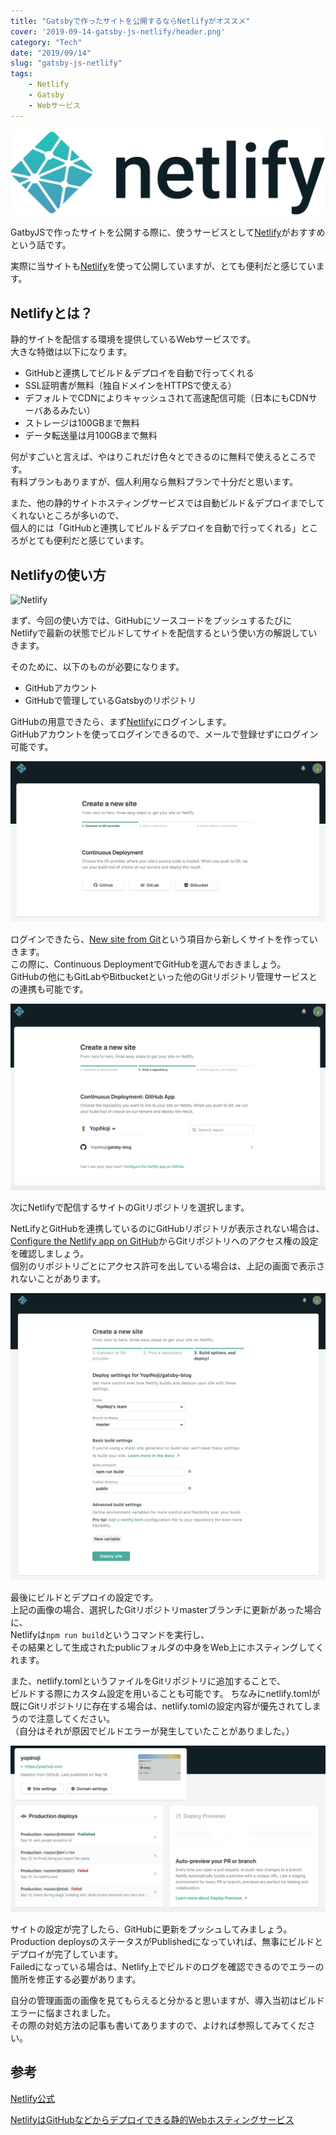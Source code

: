 ```yaml
---
title: "Gatsbyで作ったサイトを公開するならNetlifyがオススメ"
cover: '2019-09-14-gatsby-js-netlify/header.png'
category: "Tech"
date: "2019/09/14"
slug: "gatsby-js-netlify"
tags:
    - Netlify
    - Gatsby
    - Webサービス
---
```


![Netlify](./netlify.png)

GatbyJSで作ったサイトを公開する際に、使うサービスとして[Netlify](https://www.netlify.com)がおすすめという話です。

実際に当サイトも[Netlify](https://www.netlify.com)を使って公開していますが、とても便利だと感じています。

## Netlifyとは？

静的サイトを配信する環境を提供しているWebサービスです。  
大きな特徴は以下になります。

- GitHubと連携してビルド＆デプロイを自動で行ってくれる
- SSL証明書が無料（独自ドメインをHTTPSで使える）
- デフォルトでCDNによりキャッシュされて高速配信可能（日本にもCDNサーバあるみたい）
- ストレージは100GBまで無料
- データ転送量は月100GBまで無料

何がすごいと言えば、やはりこれだけ色々とできるのに無料で使えるところです。  
有料プランもありますが、個人利用なら無料プランで十分だと思います。

また、他の静的サイトホスティングサービスでは自動ビルド＆デプロイまでしてくれないところが多いので、  
個人的には「GitHubと連携してビルド＆デプロイを自動で行ってくれる」ところがとても便利だと感じています。

## Netlifyの使い方

![Netlify](./netlify-top.png)

まず、今回の使い方では、GitHubにソースコードをプッシュするたびに  
Netlifyで最新の状態でビルドしてサイトを配信するという使い方の解説していきます。

そのために、以下のものが必要になります。

- GitHubアカウント
- GitHubで管理しているGatsbyのリポジトリ

GitHubの用意できたら、まず[Netlify](https://www.netlify.com)にログインします。  
GitHubアカウントを使ってログインできるので、メールで登録せずにログイン可能です。

![Netlify-create-new-site-01](./netlify-create-new-site-01.png)

ログインできたら、[New site from Git](https://app.netlify.com/start)という項目から新しくサイトを作っていきます。  
この際に、Continuous DeploymentでGitHubを選んでおきましょう。  
GitHubの他にもGitLabやBitbucketといった他のGitリポジトリ管理サービスとの連携も可能です。

![Netlify-create-new-site-02](./netlify-create-new-site-02.png)

次にNetlifyで配信するサイトのGitリポジトリを選択します。  

NetLifyとGitHubを連携しているのにGitHubリポジトリが表示されない場合は、[Configure the Netlify app on GitHub](https://github.com/settings/installations)からGitリポジトリへのアクセス権の設定を確認しましょう。  
個別のリポジトリごとにアクセス許可を出している場合は、上記の画面で表示されないことがあります。

![Netlify-create-new-site-03](./netlify-create-new-site-03.png)

最後にビルドとデプロイの設定です。  
上記の画像の場合、選択したGitリポジトリmasterブランチに更新があった場合に、  
Netlifyは`npm run build`というコマンドを実行し、  
その結果として生成されたpublicフォルダの中身をWeb上にホスティングしてくれます。

また、netlify.tomlというファイルをGitリポジトリに追加することで、  
ビルドする際にカスタム設定を用いることも可能です。
ちなみにnetlify.tomlが既にGitリポジトリに存在する場合は、netlify.tomlの設定内容が優先されてしまうので注意してください。  
（自分はそれが原因でビルドエラーが発生していたことがありました。）

![Netlify](./netlify-site-status.png)

サイトの設定が完了したら、GitHubに更新をプッシュしてみましょう。  
Production deploysのステータスがPublishedになっていれば、無事にビルドとデプロイが完了しています。  
Failedになっている場合は、Netlify上でビルドのログを確認できるのでエラーの箇所を修正する必要があります。

自分の管理画面の画像を見てもらえると分かると思いますが、導入当初はビルドエラーに悩まされました。  
その際の対処方法の記事も書いてありますので、よければ参照してみてください。

## 参考

[Netlify公式](https://www.netlify.com)

[NetlifyはGitHubなどからデプロイできる静的Webホスティングサービス](https://tech.qookie.jp/posts/info-netlify-static-web-deploy/)
